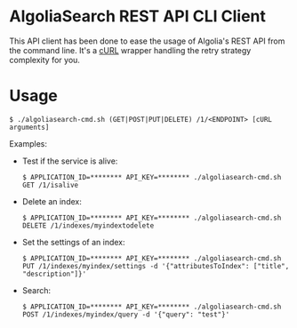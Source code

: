 AlgoliaSearch REST API CLI Client
=================================

This API client has been done to ease the usage of Algolia's REST API from the command line. It's a [cURL](https://curl.haxx.se/docs/manpage.html) wrapper handling the retry strategy complexity for you.

# Usage

```
$ ./algoliasearch-cmd.sh (GET|POST|PUT|DELETE) /1/<ENDPOINT> [cURL arguments]
```

Examples:

  * Test if the service is alive:

    ```
    $ APPLICATION_ID=******** API_KEY=******** ./algoliasearch-cmd.sh GET /1/isalive
    ```

  * Delete an index:

    ```
    $ APPLICATION_ID=******** API_KEY=******** ./algoliasearch-cmd.sh DELETE /1/indexes/myindextodelete
    ```

  * Set the settings of an index:

    ```
    $ APPLICATION_ID=******** API_KEY=******** ./algoliasearch-cmd.sh PUT /1/indexes/myindex/settings -d '{"attributesToIndex": ["title", "description"]}'
    ```

  * Search:

    ```
    $ APPLICATION_ID=******** API_KEY=******** ./algoliasearch-cmd.sh POST /1/indexes/myindex/query -d '{"query": "test"}'
    ```

